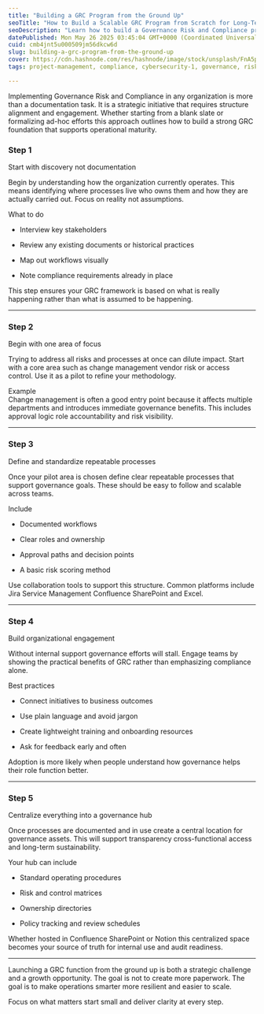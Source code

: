 ```yaml
---
title: "Building a GRC Program from the Ground Up"
seoTitle: "How to Build a Scalable GRC Program from Scratch for Long-Term Success"
seoDescription: "Learn how to build a Governance Risk and Compliance program from the ground up. This guide covers key steps to launch scalable processes, drive adoption."
datePublished: Mon May 26 2025 03:45:04 GMT+0000 (Coordinated Universal Time)
cuid: cmb4jnt5u000509jm56dkcw6d
slug: building-a-grc-program-from-the-ground-up
cover: https://cdn.hashnode.com/res/hashnode/image/stock/unsplash/FnA5pAzqhMM/upload/b9b6ae04c3f9c3c8af9e3258874965c9.jpeg
tags: project-management, compliance, cybersecurity-1, governance, risk-management, grc, it-strategy, it-governance-compliance

---
```


Implementing Governance Risk and Compliance in any organization is more than a documentation task. It is a strategic initiative that requires structure alignment and engagement. Whether starting from a blank slate or formalizing ad-hoc efforts this approach outlines how to build a strong GRC foundation that supports operational maturity.

### Step 1

Start with discovery not documentation

Begin by understanding how the organization currently operates. This means identifying where processes live who owns them and how they are actually carried out. Focus on reality not assumptions.

What to do

* Interview key stakeholders
    
* Review any existing documents or historical practices
    
* Map out workflows visually
    
* Note compliance requirements already in place
    

This step ensures your GRC framework is based on what is really happening rather than what is assumed to be happening.

---

### Step 2

Begin with one area of focus

Trying to address all risks and processes at once can dilute impact. Start with a core area such as change management vendor risk or access control. Use it as a pilot to refine your methodology.

Example  
Change management is often a good entry point because it affects multiple departments and introduces immediate governance benefits. This includes approval logic role accountability and risk visibility.

---

### Step 3

Define and standardize repeatable processes

Once your pilot area is chosen define clear repeatable processes that support governance goals. These should be easy to follow and scalable across teams.

Include

* Documented workflows
    
* Clear roles and ownership
    
* Approval paths and decision points
    
* A basic risk scoring method
    

Use collaboration tools to support this structure. Common platforms include Jira Service Management Confluence SharePoint and Excel.

---

### Step 4

Build organizational engagement

Without internal support governance efforts will stall. Engage teams by showing the practical benefits of GRC rather than emphasizing compliance alone.

Best practices

* Connect initiatives to business outcomes
    
* Use plain language and avoid jargon
    
* Create lightweight training and onboarding resources
    
* Ask for feedback early and often
    

Adoption is more likely when people understand how governance helps their role function better.

---

### Step 5

Centralize everything into a governance hub

Once processes are documented and in use create a central location for governance assets. This will support transparency cross-functional access and long-term sustainability.

Your hub can include

* Standard operating procedures
    
* Risk and control matrices
    
* Ownership directories
    
* Policy tracking and review schedules
    

Whether hosted in Confluence SharePoint or Notion this centralized space becomes your source of truth for internal use and audit readiness.

---

Launching a GRC function from the ground up is both a strategic challenge and a growth opportunity. The goal is not to create more paperwork. The goal is to make operations smarter more resilient and easier to scale.

Focus on what matters start small and deliver clarity at every step.